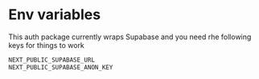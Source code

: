 # Env variables

This auth package currently wraps Supabase and you need rhe following keys for things to work

```bash
NEXT_PUBLIC_SUPABASE_URL
NEXT_PUBLIC_SUPABASE_ANON_KEY
```
